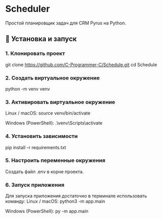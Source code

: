 # Scheduler
Простой планировщик задач для CRM Pyrus на Python.
## 🚀 Установка и запуск

### 1. Клонировать проект

git clone https://github.com/C-Programmer-C/Schedule.git
cd Schedule

### 2. Создать виртуальное окружение
python -m venv venv

### 3. Активировать виртуальное окружение
Linux / macOS:
source venv/bin/activate

Windows (PowerShell):
.\venv\Scripts\activate

### 4. Установить зависимости
pip install -r requirements.txt

### 5. Настроить переменные окружения
Создать файл .env в корне проекта.

### 6. Запуск приложения
Для запуска приложения достаточно в терминале использовать команду:                                                                                                                                                  Linux / macOS:
python3 -m app.main

Windows (PowerShell):
py -m app.main
